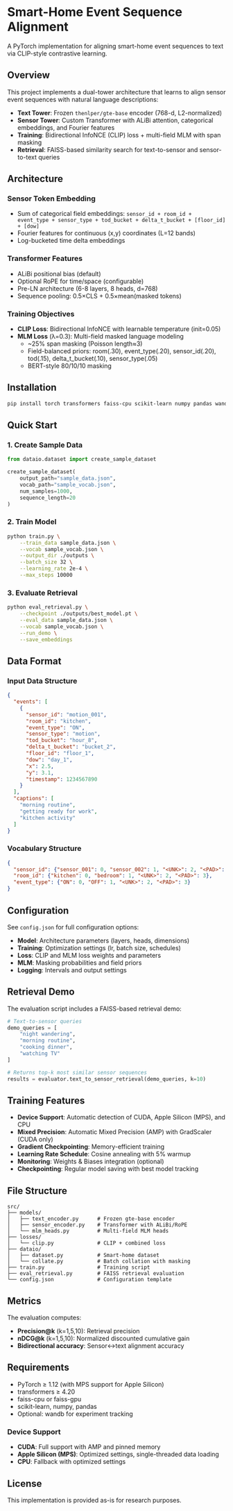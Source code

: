 # Smart-Home Event Sequence Alignment

A PyTorch implementation for aligning smart-home event sequences to text via CLIP-style contrastive learning.

## Overview

This project implements a dual-tower architecture that learns to align sensor event sequences with natural language descriptions:

- **Text Tower**: Frozen `thenlper/gte-base` encoder (768-d, L2-normalized)
- **Sensor Tower**: Custom Transformer with ALiBi attention, categorical embeddings, and Fourier features
- **Training**: Bidirectional InfoNCE (CLIP) loss + multi-field MLM with span masking
- **Retrieval**: FAISS-based similarity search for text-to-sensor and sensor-to-text queries

## Architecture

### Sensor Token Embedding
- Sum of categorical field embeddings: `sensor_id + room_id + event_type + sensor_type + tod_bucket + delta_t_bucket + [floor_id] + [dow]`
- Fourier features for continuous (x,y) coordinates (L=12 bands)
- Log-bucketed time delta embeddings

### Transformer Features
- ALiBi positional bias (default)
- Optional RoPE for time/space (configurable)
- Pre-LN architecture (6-8 layers, 8 heads, d=768)
- Sequence pooling: 0.5×CLS + 0.5×mean(masked tokens)

### Training Objectives
- **CLIP Loss**: Bidirectional InfoNCE with learnable temperature (init=0.05)
- **MLM Loss** (λ=0.3): Multi-field masked language modeling
  - ~25% span masking (Poisson length≈3)
  - Field-balanced priors: room(.30), event_type(.20), sensor_id(.20), tod(.15), delta_t_bucket(.10), sensor_type(.05)
  - BERT-style 80/10/10 masking

## Installation

```bash
pip install torch transformers faiss-cpu scikit-learn numpy pandas wandb
```

## Quick Start

### 1. Create Sample Data
```python
from dataio.dataset import create_sample_dataset

create_sample_dataset(
    output_path="sample_data.json",
    vocab_path="sample_vocab.json",
    num_samples=1000,
    sequence_length=20
)
```

### 2. Train Model
```bash
python train.py \
    --train_data sample_data.json \
    --vocab sample_vocab.json \
    --output_dir ./outputs \
    --batch_size 32 \
    --learning_rate 2e-4 \
    --max_steps 10000
```

### 3. Evaluate Retrieval
```bash
python eval_retrieval.py \
    --checkpoint ./outputs/best_model.pt \
    --eval_data sample_data.json \
    --vocab sample_vocab.json \
    --run_demo \
    --save_embeddings
```

## Data Format

### Input Data Structure
```json
{
  "events": [
    {
      "sensor_id": "motion_001",
      "room_id": "kitchen",
      "event_type": "ON",
      "sensor_type": "motion",
      "tod_bucket": "hour_8",
      "delta_t_bucket": "bucket_2",
      "floor_id": "floor_1",
      "dow": "day_1",
      "x": 2.5,
      "y": 3.1,
      "timestamp": 1234567890
    }
  ],
  "captions": [
    "morning routine",
    "getting ready for work",
    "kitchen activity"
  ]
}
```

### Vocabulary Structure
```json
{
  "sensor_id": {"sensor_001": 0, "sensor_002": 1, "<UNK>": 2, "<PAD>": 3},
  "room_id": {"kitchen": 0, "bedroom": 1, "<UNK>": 2, "<PAD>": 3},
  "event_type": {"ON": 0, "OFF": 1, "<UNK>": 2, "<PAD>": 3}
}
```

## Configuration

See `config.json` for full configuration options:

- **Model**: Architecture parameters (layers, heads, dimensions)
- **Training**: Optimization settings (lr, batch size, schedules)
- **Loss**: CLIP and MLM loss weights and parameters
- **MLM**: Masking probabilities and field priors
- **Logging**: Intervals and output settings

## Retrieval Demo

The evaluation script includes a FAISS-based retrieval demo:

```python
# Text-to-sensor queries
demo_queries = [
    "night wandering",
    "morning routine",
    "cooking dinner",
    "watching TV"
]

# Returns top-k most similar sensor sequences
results = evaluator.text_to_sensor_retrieval(demo_queries, k=10)
```

## Training Features

- **Device Support**: Automatic detection of CUDA, Apple Silicon (MPS), and CPU
- **Mixed Precision**: Automatic Mixed Precision (AMP) with GradScaler (CUDA only)
- **Gradient Checkpointing**: Memory-efficient training
- **Learning Rate Schedule**: Cosine annealing with 5% warmup
- **Monitoring**: Weights & Biases integration (optional)
- **Checkpointing**: Regular model saving with best model tracking

## File Structure

```
src/
├── models/
│   ├── text_encoder.py      # Frozen gte-base encoder
│   ├── sensor_encoder.py    # Transformer with ALiBi/RoPE
│   └── mlm_heads.py         # Multi-field MLM heads
├── losses/
│   └── clip.py              # CLIP + combined loss
├── dataio/
│   ├── dataset.py           # Smart-home dataset
│   └── collate.py           # Batch collation with masking
├── train.py                 # Training script
├── eval_retrieval.py        # FAISS retrieval evaluation
└── config.json              # Configuration template
```

## Metrics

The evaluation computes:
- **Precision@k** (k=1,5,10): Retrieval precision
- **nDCG@k** (k=1,5,10): Normalized discounted cumulative gain
- **Bidirectional accuracy**: Sensor↔text alignment accuracy

## Requirements

- PyTorch ≥ 1.12 (with MPS support for Apple Silicon)
- transformers ≥ 4.20
- faiss-cpu or faiss-gpu
- scikit-learn, numpy, pandas
- Optional: wandb for experiment tracking

### Device Support
- **CUDA**: Full support with AMP and pinned memory
- **Apple Silicon (MPS)**: Optimized settings, single-threaded data loading
- **CPU**: Fallback with optimized settings

## License

This implementation is provided as-is for research purposes.
